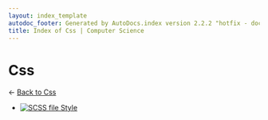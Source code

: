 ```yaml
---
layout: index_template
autodoc_footer: Generated by AutoDocs.index version 2.2.2 "hotfix - documents *actually* actually work now" ⓒ Starwort, 2020
title: Index of Css | Computer Science
---
```


# **Css**

← [Back to Css](..)

- [![SCSS file](https://img.icons8.com/windows/512/03dac6/css.png) Style](assets/css/style.scss)
